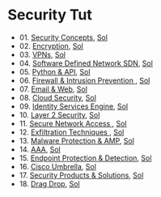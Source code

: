 # Security Tut


- 01\. [Security Concepts](q01-SecConcept.md), [Sol](qa01-SecConcept.md)
- 02\. [Encryption](q02-Encryption.md), [Sol](qa02-Encryption.md)
- 03\. [VPNs](q03-VPNs.md), [Sol](qa03-VPNs.md)
- 04\. [Software Defined Network SDN](q04-SDN.md), [Sol](qa04-SDN.md)
- 05\. [Python & API](q05-API.md), [Sol](qa05-API.md)
- 06\. [Firewall & Intrusion Prevention	](q06-FW_IPS.md), [Sol](qa06-FW_IPS.md)
- 07\. [Email & Web](q07-MailWeb.md), [Sol](qa07-MailWeb.md)
- 08\. [Cloud Security](q08-Cloud.md), [Sol](qa08-Cloud.md)
- 09\. [Identity Services Engine](q09-ISE.md), [Sol](qa09-ISE.md)
- 10\. [Layer 2 Security](q10-L2Sec.md), [Sol](qa10-L2Sec.md)
- 11\. [Secure Network Access	](q11-NetAccess.md), [Sol](qa11-NetAccess.md)
- 12\. [Exfiltration Techniques	](q12-Exfilt.md), [Sol](qa12-Exfilt.md)
- 13\. [Malware Protection & AMP](q13-AMP.md), [Sol](qa13-AMP.md)
- 14\. [AAA](q15-AAA.md), [Sol](qa15-AAA.md)
- 15\. [Endpoint Protection & Detection](q16-Endpt.md), [Sol](qa16-Endpt.md)
- 16\. [Cisco Umbrella](q16-Umbrella.md), [Sol](qa16-Umbrella.md)
- 17\. [Security Products & Solutions](q17-SecProd.md), [Sol](qa17-SecProd.md)
- 18\. [Drag Drop](q18-DnD.md), [Sol](qa18-DnD.md)


